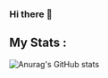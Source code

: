 
### Hi there 👋



## My Stats :

![Anurag's GitHub stats](https://github-readme-stats.vercel.app/api?username=SamiraHajizadeh&show_icons=true&theme=algolia)


<!--

[![GitHub Streak](http://github-readme-streak-stats.herokuapp.com?user=SamiraHajizadeh&theme=dark&background=000000)](https://git.io/streak-stats)


https://github-readme-streak-stats.herokuapp.com/?user=SamiraHajizadeh


[![Top Langs](https://github-readme-stats.vercel.app/api/top-langs/?username=SamiraHajizadeh&layout=compact&theme=vision-friendly-dark)](https://github.com/anuraghazra/github-readme-stats)



**SamiraHajizadeh/SamiraHajizadeh** is a ✨ _special_ ✨ repository because its `README.md` (this file) appears on your GitHub profile.

Here are some ideas to get you started:

- 🔭 I’m currently working on ...
- 🌱 I’m currently learning ...
- 👯 I’m looking to collaborate on ...
- 🤔 I’m looking for help with ...
- 💬 Ask me about ...
- 📫 How to reach me: ...
- 😄 Pronouns: ...
- ⚡ Fun fact: ...
-->
